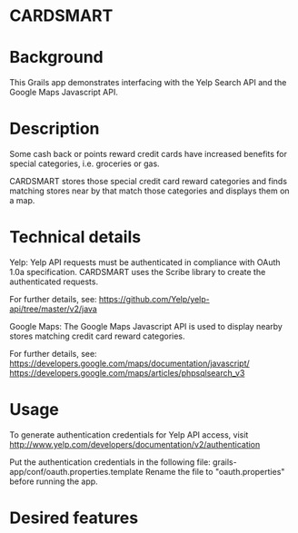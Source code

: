 CARDSMART
=========

Background
=========
This Grails app demonstrates interfacing with the Yelp Search API and the Google Maps Javascript API.

Description
=========
Some cash back or points reward credit cards have increased benefits for special categories, i.e. groceries or gas.

CARDSMART stores those special credit card reward categories and finds matching stores near by that match those categories and displays them on a map.

Technical details
=========
Yelp: Yelp API requests must be authenticated in compliance with OAuth 1.0a specification. CARDSMART uses the Scribe library to create the authenticated requests.

For further details, see:
https://github.com/Yelp/yelp-api/tree/master/v2/java


Google Maps: The Google Maps Javascript API is used to display nearby stores matching credit card reward categories.

For further details, see:
https://developers.google.com/maps/documentation/javascript/
https://developers.google.com/maps/articles/phpsqlsearch_v3

Usage
=========
To generate authentication credentials for Yelp API access, visit 
http://www.yelp.com/developers/documentation/v2/authentication

Put the authentication credentials in the following file:
grails-app/conf/oauth.properties.template
Rename the file to "oauth.properties" before running the app.

Desired features
=========



